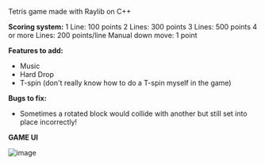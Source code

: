 Tetris game made with Raylib on C++

**Scoring system:**
1 Line: 100 points
2 Lines: 300 points
3 Lines: 500 points
4 or more Lines: 200 points/line
Manual down move: 1 point

**Features to add:**
- Music
- Hard Drop
- T-spin (don't really know how to do a T-spin myself in the game)

**Bugs to fix:**
- Sometimes a rotated block would collide with another but still set into place incorrectly!

**GAME UI**

![image](https://github.com/xFooFoo/Tetris/assets/73238233/20484847-86f9-4c1c-87ed-6d867eabd40b)
